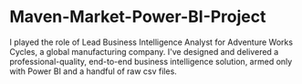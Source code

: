 # Maven-Market-Power-BI-Project
I played the role of Lead Business Intelligence Analyst for Adventure Works Cycles, a global manufacturing company. I've designed and delivered a professional-quality, end-to-end business intelligence solution, armed only with Power BI and a handful of raw csv files.
